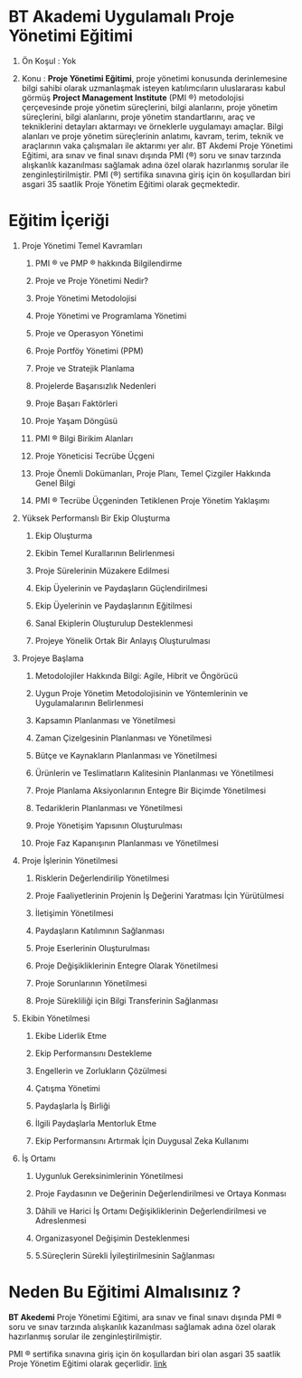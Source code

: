 # **BT Akademi Uygulamalı Proje Yönetimi Eğitimi**

1.  Ön Koşul : Yok
    
2.  Konu : **Proje Yönetimi Eğitimi**, proje yönetimi konusunda derinlemesine bilgi sahibi olarak uzmanlaşmak isteyen katılımcıların uluslararası kabul görmüş **Project Management Institute** (PMI ®) metodolojisi çerçevesinde proje yönetim süreçlerini, bilgi alanlarını, proje yönetim süreçlerini, bilgi alanlarını, proje yönetim standartlarını, araç ve tekniklerini detayları aktarmayı ve örneklerle uygulamayı amaçlar. Bilgi alanları ve proje yönetim süreçlerinin anlatımı, kavram, terim, teknik ve araçlarının vaka çalışmaları ile aktarımı yer alır.
BT Akdemi Proje Yönetimi Eğitimi, ara sınav ve final sınavı dışında PMI (®) soru ve sınav tarzında alışkanlık kazanılması sağlamak adına özel olarak hazırlanmış sorular ile zenginleştirilmiştir.
PMI (®) sertifika sınavına giriş için ön koşullardan biri asgari 35 saatlik Proje Yönetim Eğitimi olarak geçmektedir.


# Eğitim İçeriği

1.  Proje Yönetimi Temel Kavramları
    
    1.  PMI ® ve PMP ® hakkında Bilgilendirme
        
    2.  Proje ve Proje Yönetimi Nedir?
        
    3.  Proje Yönetimi Metodolojisi
        
    4.  Proje Yönetimi ve Programlama Yönetimi
        
    5.  Proje ve Operasyon Yönetimi
        
    6.  Proje Portföy Yönetimi (PPM)
        
    7.  Proje ve Stratejik Planlama
        
    8.  Projelerde Başarısızlık Nedenleri
        
    9.  Proje Başarı Faktörleri
        
    10.  Proje Yaşam Döngüsü
        
    11.  PMI ® Bilgi Birikim Alanları
        
    12.  Proje Yöneticisi Tecrübe Üçgeni
        
    13.  Proje Önemli Dokümanları, Proje Planı, Temel Çizgiler Hakkında Genel Bilgi
        
    14.  PMI ® Tecrübe Üçgeninden Tetiklenen Proje Yönetim Yaklaşımı
        
2.  Yüksek Performanslı Bir Ekip Oluşturma
    
    1.  Ekip Oluşturma
        
    2.  Ekibin Temel Kurallarının Belirlenmesi
        
    3.  Proje Sürelerinin Müzakere Edilmesi
        
    4.  Ekip Üyelerinin ve Paydaşların Güçlendirilmesi
        
    5.  Ekip Üyelerinin ve Paydaşlarının Eğitilmesi
        
    6.  Sanal Ekiplerin Oluşturulup Desteklenmesi
        
    7.  Projeye Yönelik Ortak Bir Anlayış Oluşturulması
        
3.  Projeye Başlama
    
    1.  Metodolojiler Hakkında Bilgi: Agile, Hibrit ve Öngörücü
        
    2.  Uygun Proje Yönetim Metodolojisinin ve Yöntemlerinin ve Uygulamalarının Belirlenmesi
        
    3.  Kapsamın Planlanması ve Yönetilmesi
        
    4.  Zaman Çizelgesinin Planlanması ve Yönetilmesi
        
    5.  Bütçe ve Kaynakların Planlanması ve Yönetilmesi
        
    6.  Ürünlerin ve Teslimatların Kalitesinin Planlanması ve Yönetilmesi
        
    7.  Proje Planlama Aksiyonlarının Entegre Bir Biçimde Yönetilmesi
        
    8.  Tedariklerin Planlanması ve Yönetilmesi
        
    9.  Proje Yönetişim Yapısının Oluşturulması
        
    10.  Proje Faz Kapanışının Planlanması ve Yönetilmesi
        
4.  Proje İşlerinin Yönetilmesi
    
    1.  Risklerin Değerlendirilip Yönetilmesi
        
    2.  Proje Faaliyetlerinin Projenin İş Değerini Yaratması İçin Yürütülmesi
        
    3.  İletişimin Yönetilmesi
        
    4.  Paydaşların Katılımının Sağlanması
        
    5.  Proje Eserlerinin Oluşturulması
        
    6.  Proje Değişikliklerinin Entegre Olarak Yönetilmesi
        
    7.  Proje Sorunlarının Yönetilmesi
        
    8.  Proje Sürekliliği için Bilgi Transferinin Sağlanması
        
5.  Ekibin Yönetilmesi
    
    1.  Ekibe Liderlik Etme
    
    2. Ekip Performansını Destekleme
    
    3. Engellerin ve Zorlukların Çözülmesi
    
    4. Çatışma Yönetimi
    
    5. Paydaşlarla İş Birliği
    
    6. İlgili Paydaşlarla Mentorluk Etme
    
    7. Ekip Performansını Artırmak İçin Duygusal Zeka Kullanımı
    
6. İş Ortamı

	1.  Uygunluk Gereksinimlerinin Yönetilmesi
	
	2. Proje Faydasının ve Değerinin Değerlendirilmesi ve Ortaya Konması
	
	3. Dâhili ve Harici İş Ortamı Değişikliklerinin Değerlendirilmesi ve Adreslenmesi
	
	4. Organizasyonel Değişimin Desteklenmesi
	 
	5. 5.Süreçlerin Sürekli İyileştirilmesinin Sağlanması
	
# Neden Bu Eğitimi Almalısınız ?
**BT Akedemi** Proje Yönetimi Eğitimi, ara sınav ve final sınavı dışında PMI ® soru ve sınav tarzında alışkanlık kazanılması sağlamak adına özel olarak hazırlanmış sorular ile zenginleştirilmiştir.

PMI ® sertifika sınavına giriş için ön koşullardan biri olan asgari 35 saatlik Proje Yönetim Eğitimi olarak geçerlidir.
[link](https://www.btakademi.com/egitim/uygulamali-proje-yonetimi-egitimi-2244)